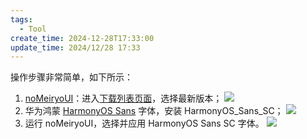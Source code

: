 ```yaml
---
tags:
  - Tool
create_time: 2024-12-28T17:33:00
update_time: 2024/12/28 17:33
---
```


操作步骤非常简单，如下所示：

1. [noMeiryoUI](https://github.com/Tatsu-syo/noMeiryoUI)：进入[下载列表页面](https://github.com/Tatsu-syo/noMeiryoUI/releases)，选择最新版本；
   ![](https://cdn.jsdelivr.net/gh/xihuanxiaorang/img2/202408081625783.png)
2. 华为鸿蒙 [HarmonyOS Sans](https://developer.huawei.com/images/download/next/HarmonyOS-Sans.zip) 字体，安装 HarmonyOS_Sans_SC；
   ![](https://cdn.jsdelivr.net/gh/xihuanxiaorang/img2/202408081634073.png)
3. 运行 noMeiryoUI，选择并应用 HarmonyOS Sans SC 字体。
   ![](https://cdn.jsdelivr.net/gh/xihuanxiaorang/img2/202408081648383.png)
